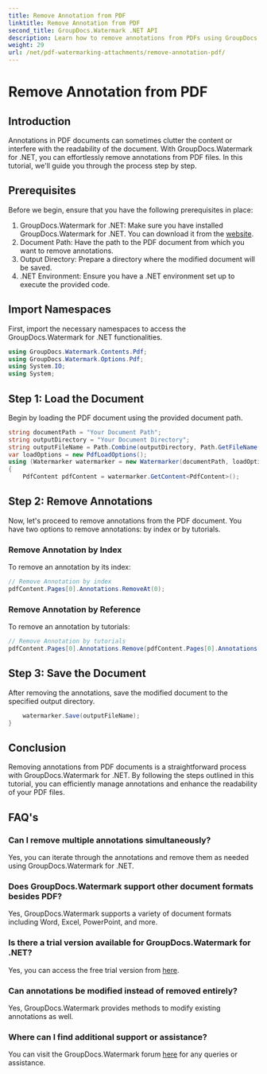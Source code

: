 ```yaml
---
title: Remove Annotation from PDF
linktitle: Remove Annotation from PDF
second_title: GroupDocs.Watermark .NET API
description: Learn how to remove annotations from PDFs using GroupDocs.Watermark for .NET. Enhance document readability effortlessly.
weight: 29
url: /net/pdf-watermarking-attachments/remove-annotation-pdf/
---
```


# Remove Annotation from PDF

## Introduction
Annotations in PDF documents can sometimes clutter the content or interfere with the readability of the document. With GroupDocs.Watermark for .NET, you can effortlessly remove annotations from PDF files. In this tutorial, we'll guide you through the process step by step.
## Prerequisites
Before we begin, ensure that you have the following prerequisites in place:
1. GroupDocs.Watermark for .NET: Make sure you have installed GroupDocs.Watermark for .NET. You can download it from the [website](https://releases.groupdocs.com/Watermark/net/).
2. Document Path: Have the path to the PDF document from which you want to remove annotations.
3. Output Directory: Prepare a directory where the modified document will be saved.
4. .NET Environment: Ensure you have a .NET environment set up to execute the provided code.

## Import Namespaces
First, import the necessary namespaces to access the GroupDocs.Watermark for .NET functionalities.
```csharp
using GroupDocs.Watermark.Contents.Pdf;
using GroupDocs.Watermark.Options.Pdf;
using System.IO;
using System;
```
## Step 1: Load the Document
Begin by loading the PDF document using the provided document path.
```csharp
string documentPath = "Your Document Path";
string outputDirectory = "Your Document Directory";
string outputFileName = Path.Combine(outputDirectory, Path.GetFileName(documentPath));
var loadOptions = new PdfLoadOptions();
using (Watermarker watermarker = new Watermarker(documentPath, loadOptions))
{
    PdfContent pdfContent = watermarker.GetContent<PdfContent>();
```
## Step 2: Remove Annotations
Now, let's proceed to remove annotations from the PDF document. You have two options to remove annotations: by index or by tutorials.
### Remove Annotation by Index
To remove an annotation by its index:
```csharp
// Remove Annotation by index
pdfContent.Pages[0].Annotations.RemoveAt(0);
```
### Remove Annotation by Reference
To remove an annotation by tutorials:
```csharp
// Remove Annotation by tutorials
pdfContent.Pages[0].Annotations.Remove(pdfContent.Pages[0].Annotations[0]);
```
## Step 3: Save the Document
After removing the annotations, save the modified document to the specified output directory.
```csharp
    watermarker.Save(outputFileName);
}
```

## Conclusion
Removing annotations from PDF documents is a straightforward process with GroupDocs.Watermark for .NET. By following the steps outlined in this tutorial, you can efficiently manage annotations and enhance the readability of your PDF files.
## FAQ's
### Can I remove multiple annotations simultaneously?
Yes, you can iterate through the annotations and remove them as needed using GroupDocs.Watermark for .NET.
### Does GroupDocs.Watermark support other document formats besides PDF?
Yes, GroupDocs.Watermark supports a variety of document formats including Word, Excel, PowerPoint, and more.
### Is there a trial version available for GroupDocs.Watermark for .NET?
Yes, you can access the free trial version from [here](https://releases.groupdocs.com/).
### Can annotations be modified instead of removed entirely?
Yes, GroupDocs.Watermark provides methods to modify existing annotations as well.
### Where can I find additional support or assistance?
You can visit the GroupDocs.Watermark forum [here](https://forum.groupdocs.com/c/watermark/19) for any queries or assistance.
